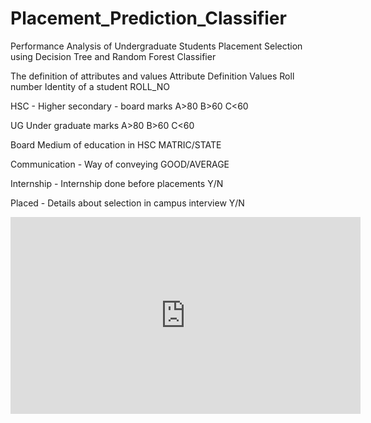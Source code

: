 # Placement_Prediction_Classifier

Performance Analysis of Undergraduate Students Placement Selection using Decision Tree and Random Forest Classifier

The definition of attributes and values
Attribute Definition Values
Roll number Identity of a student
ROLL_NO

HSC - Higher secondary - board marks
A>80
B>60
C<60

UG Under graduate marks
A>80
B>60
C<60

Board Medium of education in HSC
MATRIC/STATE

Communication -  Way of conveying
GOOD/AVERAGE

Internship - Internship done before placements
Y/N

Placed - Details about selection in campus interview
Y/N

<iframe width="560" height="315" src="https://www.youtube.com/embed/atw7hUrg3_8" frameborder="0" allow="accelerometer; autoplay; encrypted-media; gyroscope; picture-in-picture" allowfullscreen></iframe>
